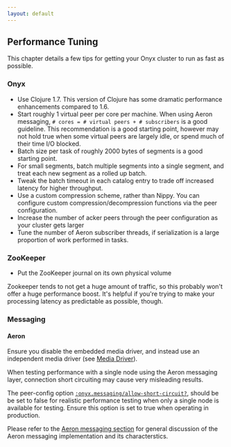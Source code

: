 ```yaml
---
layout: default
---
```


## Performance Tuning

This chapter details a few tips for getting your Onyx cluster to run as fast as possible.

### Onyx

- Use Clojure 1.7. This version of Clojure has some dramatic performance enhancements compared to 1.6.
- Start roughly 1 virtual peer per core per machine.  When using Aeron
  messaging, `# cores = # virtual peers + # subscribers` is a good guideline.
  This recommendation is a good starting point, however may not hold true when
  some virtual peers are largely idle, or spend much of their time I/O blocked.
- Batch size per task of roughly 2000 bytes of segments is a good starting point.
- For small segments, batch multiple segments into a single segment, and treat each new segment as a rolled up batch.
- Tweak the batch timeout in each catalog entry to trade off increased latency for higher throughput.
- Use a custom compression scheme, rather than Nippy. You can configure custom compression/decompression functions via the peer configuration.
- Increase the number of acker peers through the peer configuration as your cluster gets larger
- Tune the number of Aeron subscriber threads, if serialization is a large proportion of work performed in tasks.

### ZooKeeper

- Put the ZooKeeper journal on its own physical volume

Zookeeper tends to not get a huge amount of traffic, so this probably won't offer a huge performance boost. It's helpful if you're trying to make your processing latency as predictable as possible, though.

### Messaging

#### Aeron

Ensure you disable the embedded media driver, and instead use an independent
media driver (see [Media Driver](messaging.md#media-driver)).

When testing performance with a single node using the Aeron messaging layer,
connection short circuiting may cause very misleading results.

The peer-config option [`:onyx.messaging/allow-short-circuit?`](peer-config#onyxmessagingallow-short-circuit),
should be be set to false for realistic performance testing when only a single
node is available for testing. Ensure this option is set to true when operating
in production.

Please refer to the [Aeron messaging section](messaging.md#aeron-messaging) for general
discussion of the Aeron messaging implementation and its characterstics.

